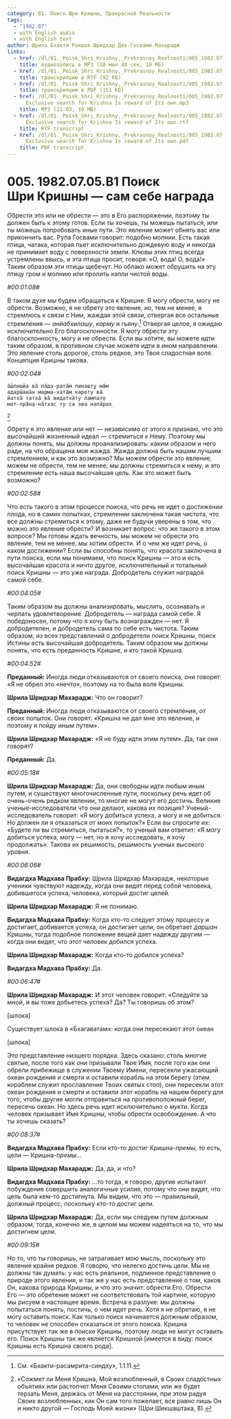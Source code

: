 ```yaml
---
category: 01. Поиск Шри Кришны, Прекрасной Реальности
tags:
  - "1982.07"
  - with English audio
  - with English text
author: Шрила Бхакти Ракшак Шридхар Дев-Госвами Махарадж
links:
  - href: /dl/01._Poisk_Shri_Krishny,_Prekrasnoy_Realnosti/005_1982.07.05.B1_SridharMj_Poisk_Shri_Krishny--sam_sebe_nagrada.mp3
    title: аудиозапись в MP3 (10 мин 48 сек, 10 МБ)
  - href: /dl/01._Poisk_Shri_Krishny,_Prekrasnoy_Realnosti/005_1982.07.05.B1_SridharMj_Poisk_Shri_Krishny--sam_sebe_nagrada.rtf
    title: транскрипцию в RTF (92 КБ)
  - href: /dl/01._Poisk_Shri_Krishny,_Prekrasnoy_Realnosti/005_1982.07.05.B1_SridharMj_Poisk_Shri_Krishny--sam_sebe_nagrada.pdf
    title: транскрипцию в PDF (151 КБ)
  - href: /dl/01._Poisk_Shri_Krishny,_Prekrasnoy_Realnosti/005_1982.07.05.B1
      Exclusive search for Krishna Is reward of Its own.mp3
    title: MP3 (11:03, 10 MB)
  - href: /dl/01._Poisk_Shri_Krishny,_Prekrasnoy_Realnosti/005_1982.07.05.B1
      Exclusive search for Krishna Is reward of Its own.rtf
    title: RTF transcript
  - href: /dl/01._Poisk_Shri_Krishny,_Prekrasnoy_Realnosti/005_1982.07.05.B1
      Exclusive search for Krishna Is reward of Its own.pdf
    title: PDF transcript
---
```


# 005. 1982.07.05.B1 Поиск Шри Кришны — сам себе награда

Обрести это или не обрести — это в Его распоряжении, поэтому ты должен быть к этому готов. Если ты хочешь, ты можешь пытаться, или ты можешь попробовать иные пути. Это явление может обнять вас или прикончить вас. Рупа Госвами говорит: подобно молнии. Есть такая птица, чатака, которая пьет исключительно дождевую воду и никогда не принимает воду с поверхности земли. Клювы этих птиц всегда устремлены ввысь, и эта птица просит, говоря: «О, вода! О, вода!» Таким образом эти птицы щебечут. Но облако может обрушить на эту птицу гром и молнию или пролить капли чистой воды.

*#00:01:08#*

В таком духе мы будем обращаться к Кришне. Я могу обрести, могу не обрести. Возможно, я не обрету это явление, но, тем не менее, я стремлюсь к связи с Ним, жаждая этой связи, отвергая все остальные стремления — *анйабхилашу*, *карму* и *гьяну.*[^ftnref1] Отвергая целое, я ожидаю исключительно Его благосклонности. Я могу обрести эту благосклонность, могу и не обрести. Если вы хотите, вы можете идти таким образом, в противном случае можете идти в ином направлении. Это явление столь дорогое, столь редкое, это Твоя сладостная воля. Концепция Кришны такова.

*#00:02:04#*

    а̄ш́лиш̣йа ва̄ па̄да-рата̄м̇ пинаш̣т̣у ма̄м
    адарш́ана̄н марма-хата̄м̇ кароту ва̄
    йатха̄ татха̄ ва̄ видатха̄ту лампат̣о
    мат-пра̄н̣а-на̄тхас ту са эва напа̄рах̣
[^ftnref2]

Обрету я это явление или нет — независимо от этого я признаю, что это высочайший жизненный идеал — стремиться к Нему. Поэтому мы должны понять, мы должны проанализировать: каким образом и чего ради, на что обращена моя жажда. Жажда должна быть нашим лучшим стремлением, и как это возможно? Мы можем обрести это явление, можем не обрести, тем не менее, мы должны стремиться к нему, и это стремление есть наша высочайшая цель. Как это может быть возможно?

*#00:02:58#*

Что есть такого в этом процессе поиска, что речь не идет о достижении плода, но в самих попытках, стремлении заключена такая чистота, что все должны стремиться к этому, даже не будучи уверены в том, что можно это явление обрести? И возникает вопрос: что же такого в этом вопросе? Мы готовы ждать вечность, мы можем не обрести это явление, тем не менее, мы хотим обрести. И о чем же идет речь, о каком достижении? Если вы способны понять, что красота заключена в пути поиска, если мы понимаем, что поиск Кришны — это и есть высочайшая красота и ничто другое, исключительный и тотальный поиск Кришны — это уже награда. Добродетель служит наградой самой себе.

*#00:04:05#*

Таким образом вы должны анализировать, мыслить, осознавать и черпать удовлетворение. Добродетель — награда самой себе. Я победоносен, потому что я хочу быть вознагражден — нет. Я добродетелен, и добродетель сама по себе есть чистота. Таким образом, из всех представлений о добродетели поиск Кришны, поиск Истины есть высочайшая добродетель. Таким образом мы должны понять, что есть преданность Кришне, и кто такой Кришна.

*#00:04:52#*

**Преданный:** Иногда люди отказываются от своего поиска, они говорят: «Я не обрел это «нечто», поэтому на то была воля Кришны.

**Шрила Шридхар Махарадж:** Что он говорит?

**Преданный:** Иногда люди отказываются от своего стремления, от своих попыток. Они говорят: «Кришна не дал мне это явление, и поэтому я пойду иным путем».

**Шрила Шридхар Махарадж:** «Я не буду идти этим путем». Да, так они говорят?

**Преданный:** Да.

*#00:05:18#*

**Шрила Шридхар Махарадж:** Да, они свободны идти любым иным путем, и существуют многочисленные пути, поскольку речь идет об очень-очень редком явлении, то многие не могут его достичь. Великие ученые-исследователи что они делают, какова их позиция? Ученый-исследователь говорит: «Я могу добиться успеха, а могу и не добиться. Но должен ли я отказаться от моих попыток?» Если вы спросите их: «Будете ли вы стремиться, пытаться?», то ученый вам ответит: «Я могу добиться успеха, могу — нет, но я хочу исследовать, я хочу продолжать». Такова их решимость, решимость ученых высокого уровня.

*#00:06:06#*

**Видагдха Мадхава Прабху:** Шрила Шридхар Махарадж, некоторые ученики чувствуют надежду, когда они видят перед собой человека, добившегося успеха, человека, который достиг целей.

**Шрила Шридхар Махарадж:** Я не понимаю.

**Видагдха Мадхава Прабху:** Когда кто-то следует этому процессу и достигает, добивается успеха, он достигает цели, он обретает *даршан* Кришны, тогда подобное положение вещей дает надежду другим — когда они видят, что этот человек добился успеха.

**Шрила Шридхар Махарадж:** Когда кто-то добился успеха?

**Видагдха Мадхава Прабху:** Да.

*#00:06:47#*

**Шрила Шридхар Махарадж:** И этот человек говорит: «Следуйте за мной, и вы тоже добьетесь успеха? Да? Ты говоришь об этом?

[шлока]

Существует шлока в «Бхагаватам»: когда они пересекают этот океан

[шлока]

Это представление низшего порядка. Здесь сказано: столь многие святые, после того как они призывали Твое Имя, после того как они обрели прибежище в служении Твоему Имени, пересекли ужасающий океан рождения и смерти и оставили корабль на этом берегу (этим кораблем служит прославление Твоих святых стоп), они пересекли этот океан рождения и смерти и оставили этот корабль на нашем берегу для того, чтобы другие могли отправиться на противоположный берег, пересечь океан. Но здесь речь идет исключительно о *мукти*. Когда человек призывает Имя Кришны, чтобы обрести освобождение. А что ты хочешь сказать?

*#00:08:37#*

**Видагдха Мадхава Прабху:** Если кто-то достиг Кришна-*премы*, то есть, цели — Кришна-*премы…*

**Шрила Шридхар Махарадж:** Да, да, и что?

**Видагдха Мадхава Прабху:** …то тогда, я говорю, другие испытают побуждение совершить аналогичные усилия, потому что они видят, что цель была кем-то достигнута. Мы видим, что это — правильный, должный процесс, поскольку кто-то достиг цели.

**Шрила Шридхар Махарадж:** Да, если мы следуем путем должным образом, тогда, конечно же, в целом мы можем надеяться на то, что мы достигнем цели.

*#00:09:15#*

Но то, что ты говоришь, не затрагивает мою мысль, поскольку это явление крайне редкое. Я говорю, что нелегко достичь цели. Мы не должны так думать: у нас есть реальное, подлинное представление о природе этого явления, и так же у нас есть представление о том, каков Он, какова природа Кришны, и что это значит: обрести Его. Обрести Его — это обретение может не соответствовать той картине, которую мы рисуем в настоящее время. Встреча в разлуке: мы должны попытаться понять, постичь, о чем идет речь. Хотя я не обретаю, я не могу оставить поиск. Как только поиск начинается должным образом, то человек не способен отказаться от этого поиска. Кришна присутствует так же в поиске Кришны, поэтому люди не могут оставить его. Поиск Кришны так же является Кришной [имеется в виду: поиск Кришны есть Кришна своего рода].



[^ftnref1]: См. «Бхакти-расамрита-синдху», 1.1.11.

[^ftnref2]: «Сожмет ли Меня Кришна, Мой возлюбленный, в Своих сладостных объятиях или растопчет Меня Своими стопами, или же будет терзать Меня, держась от Меня на расстоянии, при этом радуя Своих возлюбленных, как Он сам того пожелает, все равно лишь Он и никто другой — Господь Моей жизни» (Шри Шикшаштака, 8).

